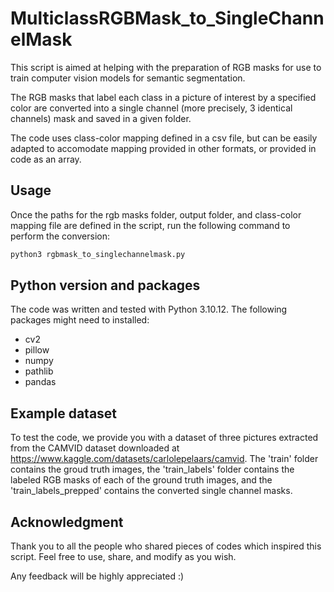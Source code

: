 # MulticlassRGBMask_to_SingleChannelMask
This script is aimed at helping with the preparation of RGB masks for use to train computer vision models
for semantic segmentation.

The RGB masks that label each class in a picture of interest by a specified color are converted into
a single channel (more precisely, 3 identical channels) mask and saved in a given folder. 

The code uses class-color mapping defined in a csv file, but can be easily adapted to accomodate mapping
provided in other formats, or provided in code as an array.

## Usage
Once the paths for the rgb masks folder, output folder, and class-color mapping file are defined in the script,
run the following command to perform the conversion:
```bash
python3 rgbmask_to_singlechannelmask.py
```

## Python version and packages
The code was written and tested with Python 3.10.12. The following packages might need to installed:
- cv2
- pillow
- numpy
- pathlib
- pandas

## Example dataset
To test the code, we provide you with a dataset of three pictures extracted from the CAMVID dataset downloaded at 
https://www.kaggle.com/datasets/carlolepelaars/camvid. The 'train' folder contains the groud truth images, 
the 'train_labels' folder contains the labeled RGB masks of each of the ground truth images, and the 'train_labels_prepped' 
contains the converted single channel masks.

## Acknowledgment
Thank you to all the people who shared pieces of codes which inspired this script. Feel free to use, 
share, and modify as you wish.

Any feedback will be highly appreciated :)

